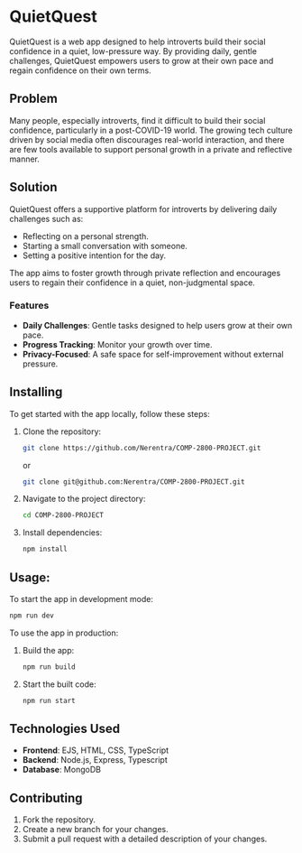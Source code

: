 # QuietQuest

QuietQuest is a web app designed to help introverts build their social confidence in a quiet, low-pressure way. By providing daily, gentle challenges, QuietQuest empowers users to grow at their own pace and regain confidence on their own terms.

## Problem

Many people, especially introverts, find it difficult to build their social confidence, particularly in a post-COVID-19 world. The growing tech culture driven by social media often discourages real-world interaction, and there are few tools available to support personal growth in a private and reflective manner.

## Solution

QuietQuest offers a supportive platform for introverts by delivering daily challenges such as:

- Reflecting on a personal strength.
- Starting a small conversation with someone.
- Setting a positive intention for the day.

The app aims to foster growth through private reflection and encourages users to regain their confidence in a quiet, non-judgmental space.

### Features

- **Daily Challenges**: Gentle tasks designed to help users grow at their own pace.
- **Progress Tracking**: Monitor your growth over time.
- **Privacy-Focused**: A safe space for self-improvement without external pressure.

## Installing

To get started with the app locally, follow these steps:

1. Clone the repository:
   ```bash
   git clone https://github.com/Nerentra/COMP-2800-PROJECT.git
   ```
   or
   ```bash
   git clone git@github.com:Nerentra/COMP-2800-PROJECT.git
   ```

2. Navigate to the project directory:
   ```bash
   cd COMP-2800-PROJECT
   ```

3. Install dependencies:
   ```bash
   npm install
   ```

## Usage:

To start the app in development mode:
   ```bash
   npm run dev
   ```

To use the app in production:
1. Build the app:
   ```bash
   npm run build
   ```

2. Start the built code:
   ```bash
   npm run start
   ```

## Technologies Used

- **Frontend**: EJS, HTML, CSS, TypeScript
- **Backend**: Node.js, Express, Typescript
- **Database**: MongoDB

## Contributing

1. Fork the repository.
2. Create a new branch for your changes.
3. Submit a pull request with a detailed description of your changes.
